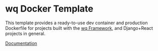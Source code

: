 wq Docker Template
==================

This template provides a ready-to-use dev container and production Dockerfile for projects built with the [wq Framework](https://wq.io), and Django+React projects in general.

[Documentation](https://wq.io/overview/setup)

